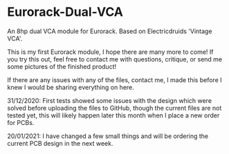 # Eurorack-Dual-VCA
An 8hp dual VCA module for Eurorack. Based on Electricdruids 'Vintage VCA'.

This is my first Eurorack module, I hope there are many more to come!
If you try this out, feel free to contact me with questions, critique, or send me some pictures of the finished product!

If there are any issues with any of the files, contact me, I made this before I knew I would be sharing everything on here.

31/12/2020: First tests showed some issues with the design which were solved before uploading the files to GitHub, though the current files are not tested yet, this will likely happen later this month when I place a new order for PCBs.

20/01/2021: I have changed a few small things and will be ordering the current PCB design in the next week.
